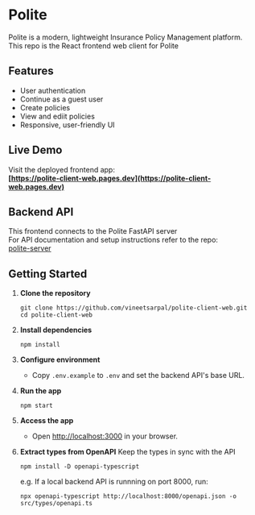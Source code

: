 # Polite

Polite is a modern, lightweight Insurance Policy Management platform.  
This repo is the React frontend web client for Polite

## Features

- User authentication
- Continue as a guest user
- Create policies
- View and ediit policies
- Responsive, user-friendly UI

## Live Demo

Visit the deployed frontend app:  
**[https://polite-client-web.pages.dev](https://polite-client-web.pages.dev)**


## Backend API

This frontend connects to the Polite FastAPI server  
For API documentation and setup instructions refer to the repo:  
[polite-server](https://github.com/vineetsarpal/polite-server)


## Getting Started

1. **Clone the repository**
    ```
    git clone https://github.com/vineetsarpal/polite-client-web.git
    cd polite-client-web
    ```

2. **Install dependencies**
    ```
    npm install
    ```

3. **Configure environment**
    - Copy `.env.example` to `.env` and set the backend API's base URL.

4. **Run the app**
    ```
    npm start
    ```

5. **Access the app**
    - Open [http://localhost:3000](http://localhost:3000) in your browser.


6. **Extract types from OpenAPI**
    Keep the types in sync with the API
    ```
    npm install -D openapi-typescript
    ```
    
    e.g. If a local backend API is runnning on port 8000, run:
    ```
    npx openapi-typescript http://localhost:8000/openapi.json -o src/types/openapi.ts
    ```
